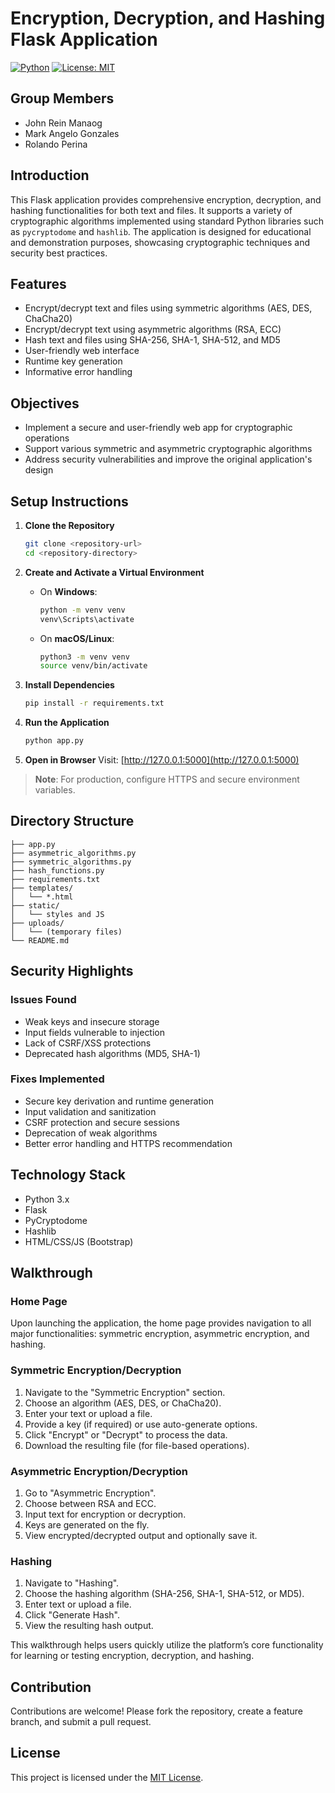 # Encryption, Decryption, and Hashing Flask Application

[![Python](https://img.shields.io/badge/Python-3.x-blue.svg)](https://www.python.org/downloads/)
[![License: MIT](https://img.shields.io/badge/License-MIT-yellow.svg)](https://opensource.org/licenses/MIT)

## Group Members
- John Rein Manaog
- Mark Angelo Gonzales
- Rolando Perina

## Introduction
This Flask application provides comprehensive encryption, decryption, and hashing functionalities for both text and files. It supports a variety of cryptographic algorithms implemented using standard Python libraries such as `pycryptodome` and `hashlib`. The application is designed for educational and demonstration purposes, showcasing cryptographic techniques and security best practices.

## Features
- Encrypt/decrypt text and files using symmetric algorithms (AES, DES, ChaCha20)
- Encrypt/decrypt text using asymmetric algorithms (RSA, ECC)
- Hash text and files using SHA-256, SHA-1, SHA-512, and MD5
- User-friendly web interface
- Runtime key generation
- Informative error handling

## Objectives
- Implement a secure and user-friendly web app for cryptographic operations
- Support various symmetric and asymmetric cryptographic algorithms
- Address security vulnerabilities and improve the original application's design

## Setup Instructions

1. **Clone the Repository**
   ```bash
   git clone <repository-url>
   cd <repository-directory>
   ```

2. **Create and Activate a Virtual Environment**

   - On **Windows**:
     ```bash
     python -m venv venv
     venv\Scripts\activate
     ```

   - On **macOS/Linux**:
     ```bash
     python3 -m venv venv
     source venv/bin/activate
     ```

3. **Install Dependencies**
   ```bash
   pip install -r requirements.txt
   ```

4. **Run the Application**
   ```bash
   python app.py
   ```

5. **Open in Browser**
   Visit: [http://127.0.0.1:5000](http://127.0.0.1:5000)

> **Note**: For production, configure HTTPS and secure environment variables.

## Directory Structure
```
├── app.py
├── asymmetric_algorithms.py
├── symmetric_algorithms.py
├── hash_functions.py
├── requirements.txt
├── templates/
│   └── *.html
├── static/
│   └── styles and JS
├── uploads/
│   └── (temporary files)
└── README.md
```

## Security Highlights

### Issues Found
- Weak keys and insecure storage
- Input fields vulnerable to injection
- Lack of CSRF/XSS protections
- Deprecated hash algorithms (MD5, SHA-1)

### Fixes Implemented
- Secure key derivation and runtime generation
- Input validation and sanitization
- CSRF protection and secure sessions
- Deprecation of weak algorithms
- Better error handling and HTTPS recommendation

## Technology Stack
- Python 3.x
- Flask
- PyCryptodome
- Hashlib
- HTML/CSS/JS (Bootstrap)

## Walkthrough

### Home Page
Upon launching the application, the home page provides navigation to all major functionalities: symmetric encryption, asymmetric encryption, and hashing.

### Symmetric Encryption/Decryption
1. Navigate to the "Symmetric Encryption" section.
2. Choose an algorithm (AES, DES, or ChaCha20).
3. Enter your text or upload a file.
4. Provide a key (if required) or use auto-generate options.
5. Click "Encrypt" or "Decrypt" to process the data.
6. Download the resulting file (for file-based operations).

### Asymmetric Encryption/Decryption
1. Go to "Asymmetric Encryption".
2. Choose between RSA and ECC.
3. Input text for encryption or decryption.
4. Keys are generated on the fly.
5. View encrypted/decrypted output and optionally save it.

### Hashing
1. Navigate to "Hashing".
2. Choose the hashing algorithm (SHA-256, SHA-1, SHA-512, or MD5).
3. Enter text or upload a file.
4. Click "Generate Hash".
5. View the resulting hash output.

This walkthrough helps users quickly utilize the platform’s core functionality for learning or testing encryption, decryption, and hashing.

## Contribution

Contributions are welcome! Please fork the repository, create a feature branch, and submit a pull request.

## License

This project is licensed under the [MIT License](https://opensource.org/licenses/MIT).
